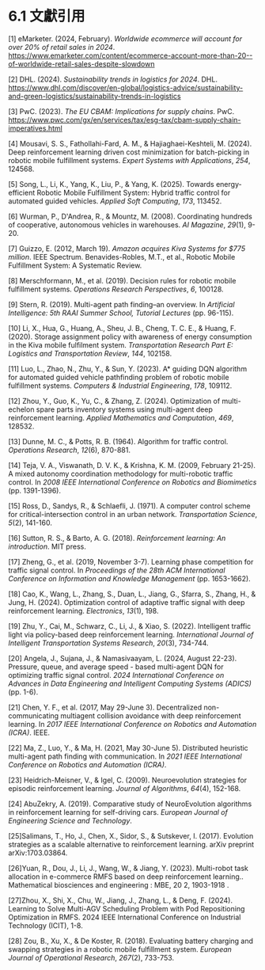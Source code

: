 # 6.1 文獻引用

[1] eMarketer. (2024, February). *Worldwide ecommerce will account for over 20% of retail sales in 2024*. https://www.emarketer.com/content/ecommerce-account-more-than-20--of-worldwide-retail-sales-despite-slowdown

[2] DHL. (2024). *Sustainability trends in logistics for 2024*. DHL. https://www.dhl.com/discover/en-global/logistics-advice/sustainability-and-green-logistics/sustainability-trends-in-logistics

[3] PwC. (2023). *The EU CBAM: Implications for supply chains*. PwC. https://www.pwc.com/gx/en/services/tax/esg-tax/cbam-supply-chain-imperatives.html

[4] Mousavi, S. S., Fathollahi-Fard, A. M., & Hajiaghaei-Keshteli, M. (2024). Deep reinforcement learning driven cost minimization for batch-picking in robotic mobile fulfillment systems. *Expert Systems with Applications*, *254*, 124568.

[5] Song, L., Li, K., Yang, K., Liu, P., & Yang, K. (2025). Towards energy-efficient Robotic Mobile Fulfillment System: Hybrid traffic control for automated guided vehicles. *Applied Soft Computing*, *173*, 113452.

[6] Wurman, P., D'Andrea, R., & Mountz, M. (2008). Coordinating hundreds of cooperative, autonomous vehicles in warehouses. *AI Magazine*, *29*(1), 9-20.

[7] Guizzo, E. (2012, March 19). *Amazon acquires Kiva Systems for $775 million*. IEEE Spectrum. Benavides-Robles, M.T., et al., Robotic Mobile Fulfillment System: A Systematic Review.

[8] Merschformann, M., et al. (2019). Decision rules for robotic mobile fulfillment systems. *Operations Research Perspectives*, *6*, 100128.

[9] Stern, R. (2019). Multi-agent path finding–an overview. In *Artificial Intelligence: 5th RAAI Summer School, Tutorial Lectures* (pp. 96-115).

[10] Li, X., Hua, G., Huang, A., Sheu, J. B., Cheng, T. C. E., & Huang, F. (2020). Storage assignment policy with awareness of energy consumption in the Kiva mobile fulfilment system. *Transportation Research Part E: Logistics and Transportation Review*, *144*, 102158.

[11] Luo, L., Zhao, N., Zhu, Y., & Sun, Y. (2023). A* guiding DQN algorithm for automated guided vehicle pathfinding problem of robotic mobile fulfillment systems. *Computers & Industrial Engineering*, *178*, 109112.

[12] Zhou, Y., Guo, K., Yu, C., & Zhang, Z. (2024). Optimization of multi-echelon spare parts inventory systems using multi-agent deep reinforcement learning. *Applied Mathematics and Computation*, *469*, 128532.

[13] Dunne, M. C., & Potts, R. B. (1964). Algorithm for traffic control. *Operations Research*, *12*(6), 870-881.

[14] Teja, V. A., Viswanath, D. V. K., & Krishna, K. M. (2009, February 21-25). A mixed autonomy coordination methodology for multi-robotic traffic control. In *2008 IEEE International Conference on Robotics and Biomimetics* (pp. 1391-1396).

[15] Ross, D., Sandys, R., & Schlaefli, J. (1971). A computer control scheme for critical-intersection control in an urban network. *Transportation Science*, *5*(2), 141-160.

[16] Sutton, R. S., & Barto, A. G. (2018). *Reinforcement learning: An introduction*. MIT press.

[17] Zheng, G., et al. (2019, November 3-7). Learning phase competition for traffic signal control. In *Proceedings of the 28th ACM International Conference on Information and Knowledge Management* (pp. 1653-1662).

[18] Cao, K., Wang, L., Zhang, S., Duan, L., Jiang, G., Sfarra, S., Zhang, H., & Jung, H. (2024). Optimization control of adaptive traffic signal with deep reinforcement learning. *Electronics*, *13*(1), 198.

[19] Zhu, Y., Cai, M., Schwarz, C., Li, J., & Xiao, S. (2022). Intelligent traffic light via policy-based deep reinforcement learning. *International Journal of Intelligent Transportation Systems Research*, *20*(3), 734-744.

[20] Angela, J., Sujana, J., & Namasivaayam, L. (2024, August 22-23). Pressure, queue, and average speed - based multi-agent DQN for optimizing traffic signal control. *2024 International Conference on Advances in Data Engineering and Intelligent Computing Systems (ADICS)* (pp. 1-6).

[21] Chen, Y. F., et al. (2017, May 29-June 3). Decentralized non-communicating multiagent collision avoidance with deep reinforcement learning. In *2017 IEEE International Conference on Robotics and Automation (ICRA)*. IEEE.

[22] Ma, Z., Luo, Y., & Ma, H. (2021, May 30-June 5). Distributed heuristic multi-agent path finding with communication. In *2021 IEEE International Conference on Robotics and Automation (ICRA)*.

[23] Heidrich-Meisner, V., & Igel, C. (2009). Neuroevolution strategies for episodic reinforcement learning. *Journal of Algorithms*, *64*(4), 152-168.

[24] AbuZekry, A. (2019). Comparative study of NeuroEvolution algorithms in reinforcement learning for self-driving cars. *European Journal of Engineering Science and Technology*.

[25]Salimans, T., Ho, J., Chen, X., Sidor, S., & Sutskever, I. (2017). Evolution strategies as a scalable alternative to reinforcement learning. arXiv preprint arXiv:1703.03864.

[26]Yuan, R., Dou, J., Li, J., Wang, W., & Jiang, Y. (2023). Multi-robot task allocation in e-commerce RMFS based on deep reinforcement learning.. Mathematical biosciences and engineering : MBE, 20 2, 1903-1918 .

[27]Zhou, X., Shi, X., Chu, W., Jiang, J., Zhang, L., & Deng, F. (2024). Learning to Solve Multi-AGV Scheduling Problem with Pod Repositioning Optimization in RMFS. 2024 IEEE International Conference on Industrial Technology (ICIT), 1-8.

[28] Zou, B., Xu, X., & De Koster, R. (2018). Evaluating battery charging and swapping strategies in a robotic mobile fulfillment system. *European Journal of Operational Research*, *267*(2), 733-753. 
